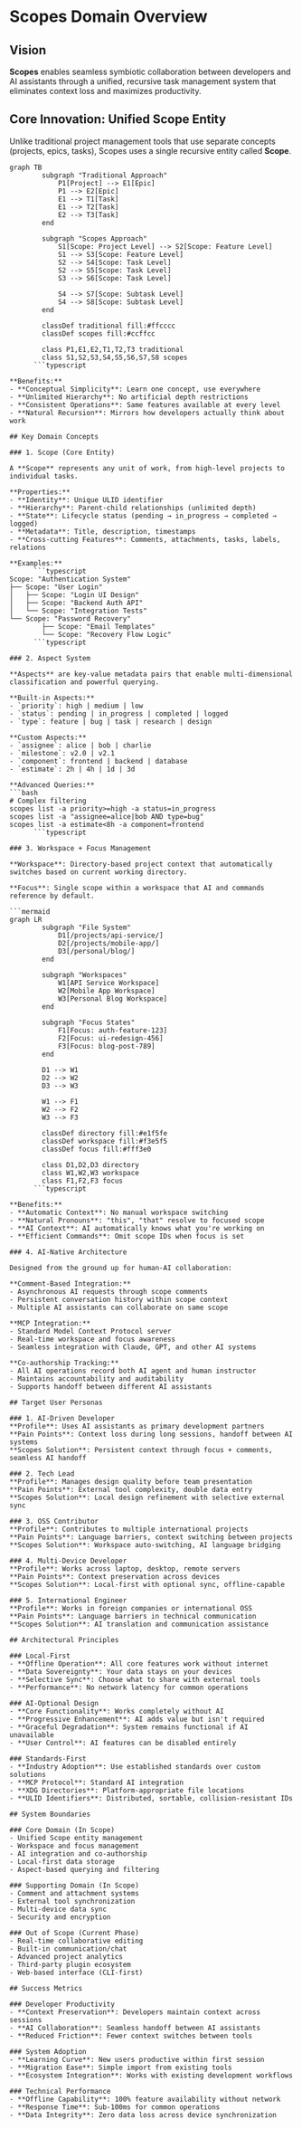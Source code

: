 # Scopes Domain Overview

## Vision

**Scopes** enables seamless symbiotic collaboration between developers and AI assistants through a unified, recursive task management system that eliminates context loss and maximizes productivity.

## Core Innovation: Unified Scope Entity

Unlike traditional project management tools that use separate concepts (projects, epics, tasks), Scopes uses a single recursive entity called **Scope**.

```mermaid
graph TB
        subgraph "Traditional Approach"
            P1[Project] --> E1[Epic]
            P1 --> E2[Epic]
            E1 --> T1[Task]
            E1 --> T2[Task]
            E2 --> T3[Task]
        end

        subgraph "Scopes Approach"
            S1[Scope: Project Level] --> S2[Scope: Feature Level]
            S1 --> S3[Scope: Feature Level]
            S2 --> S4[Scope: Task Level]
            S2 --> S5[Scope: Task Level]
            S3 --> S6[Scope: Task Level]

            S4 --> S7[Scope: Subtask Level]
            S4 --> S8[Scope: Subtask Level]
        end

        classDef traditional fill:#ffcccc
        classDef scopes fill:#ccffcc

        class P1,E1,E2,T1,T2,T3 traditional
        class S1,S2,S3,S4,S5,S6,S7,S8 scopes
      ```typescript

**Benefits:**
- **Conceptual Simplicity**: Learn one concept, use everywhere
- **Unlimited Hierarchy**: No artificial depth restrictions
- **Consistent Operations**: Same features available at every level
- **Natural Recursion**: Mirrors how developers actually think about work

## Key Domain Concepts

### 1. Scope (Core Entity)

A **Scope** represents any unit of work, from high-level projects to individual tasks.

**Properties:**
- **Identity**: Unique ULID identifier
- **Hierarchy**: Parent-child relationships (unlimited depth)
- **State**: Lifecycle status (pending → in_progress → completed → logged)
- **Metadata**: Title, description, timestamps
- **Cross-cutting Features**: Comments, attachments, tasks, labels, relations

**Examples:**
      ```typescript
Scope: "Authentication System"
├── Scope: "User Login"
│   ├── Scope: "Login UI Design"
│   ├── Scope: "Backend Auth API"
│   └── Scope: "Integration Tests"
└── Scope: "Password Recovery"
        ├── Scope: "Email Templates"
        └── Scope: "Recovery Flow Logic"
      ```typescript

### 2. Aspect System

**Aspects** are key-value metadata pairs that enable multi-dimensional classification and powerful querying.

**Built-in Aspects:**
- `priority`: high | medium | low
- `status`: pending | in_progress | completed | logged
- `type`: feature | bug | task | research | design

**Custom Aspects:**
- `assignee`: alice | bob | charlie
- `milestone`: v2.0 | v2.1
- `component`: frontend | backend | database
- `estimate`: 2h | 4h | 1d | 3d

**Advanced Queries:**
```bash
# Complex filtering
scopes list -a priority>=high -a status=in_progress
scopes list -a "assignee=alice|bob AND type=bug"
scopes list -a estimate<8h -a component=frontend
      ```typescript

### 3. Workspace + Focus Management

**Workspace**: Directory-based project context that automatically switches based on current working directory.

**Focus**: Single scope within a workspace that AI and commands reference by default.

```mermaid
graph LR
        subgraph "File System"
            D1[/projects/api-service/]
            D2[/projects/mobile-app/]
            D3[/personal/blog/]
        end

        subgraph "Workspaces"
            W1[API Service Workspace]
            W2[Mobile App Workspace]
            W3[Personal Blog Workspace]
        end

        subgraph "Focus States"
            F1[Focus: auth-feature-123]
            F2[Focus: ui-redesign-456]
            F3[Focus: blog-post-789]
        end

        D1 --> W1
        D2 --> W2
        D3 --> W3

        W1 --> F1
        W2 --> F2
        W3 --> F3

        classDef directory fill:#e1f5fe
        classDef workspace fill:#f3e5f5
        classDef focus fill:#fff3e0

        class D1,D2,D3 directory
        class W1,W2,W3 workspace
        class F1,F2,F3 focus
      ```typescript

**Benefits:**
- **Automatic Context**: No manual workspace switching
- **Natural Pronouns**: "this", "that" resolve to focused scope
- **AI Context**: AI automatically knows what you're working on
- **Efficient Commands**: Omit scope IDs when focus is set

### 4. AI-Native Architecture

Designed from the ground up for human-AI collaboration:

**Comment-Based Integration:**
- Asynchronous AI requests through scope comments
- Persistent conversation history within scope context
- Multiple AI assistants can collaborate on same scope

**MCP Integration:**
- Standard Model Context Protocol server
- Real-time workspace and focus awareness
- Seamless integration with Claude, GPT, and other AI systems

**Co-authorship Tracking:**
- All AI operations record both AI agent and human instructor
- Maintains accountability and auditability
- Supports handoff between different AI assistants

## Target User Personas

### 1. AI-Driven Developer
**Profile**: Uses AI assistants as primary development partners
**Pain Points**: Context loss during long sessions, handoff between AI systems
**Scopes Solution**: Persistent context through focus + comments, seamless AI handoff

### 2. Tech Lead
**Profile**: Manages design quality before team presentation
**Pain Points**: External tool complexity, double data entry
**Scopes Solution**: Local design refinement with selective external sync

### 3. OSS Contributor
**Profile**: Contributes to multiple international projects
**Pain Points**: Language barriers, context switching between projects
**Scopes Solution**: Workspace auto-switching, AI language bridging

### 4. Multi-Device Developer
**Profile**: Works across laptop, desktop, remote servers
**Pain Points**: Context preservation across devices
**Scopes Solution**: Local-first with optional sync, offline-capable

### 5. International Engineer
**Profile**: Works in foreign companies or international OSS
**Pain Points**: Language barriers in technical communication
**Scopes Solution**: AI translation and communication assistance

## Architectural Principles

### Local-First
- **Offline Operation**: All core features work without internet
- **Data Sovereignty**: Your data stays on your devices
- **Selective Sync**: Choose what to share with external tools
- **Performance**: No network latency for common operations

### AI-Optional Design
- **Core Functionality**: Works completely without AI
- **Progressive Enhancement**: AI adds value but isn't required
- **Graceful Degradation**: System remains functional if AI unavailable
- **User Control**: AI features can be disabled entirely

### Standards-First
- **Industry Adoption**: Use established standards over custom solutions
- **MCP Protocol**: Standard AI integration
- **XDG Directories**: Platform-appropriate file locations
- **ULID Identifiers**: Distributed, sortable, collision-resistant IDs

## System Boundaries

### Core Domain (In Scope)
- Unified Scope entity management
- Workspace and focus management
- AI integration and co-authorship
- Local-first data storage
- Aspect-based querying and filtering

### Supporting Domain (In Scope)
- Comment and attachment systems
- External tool synchronization
- Multi-device data sync
- Security and encryption

### Out of Scope (Current Phase)
- Real-time collaborative editing
- Built-in communication/chat
- Advanced project analytics
- Third-party plugin ecosystem
- Web-based interface (CLI-first)

## Success Metrics

### Developer Productivity
- **Context Preservation**: Developers maintain context across sessions
- **AI Collaboration**: Seamless handoff between AI assistants
- **Reduced Friction**: Fewer context switches between tools

### System Adoption
- **Learning Curve**: New users productive within first session
- **Migration Ease**: Simple import from existing tools
- **Ecosystem Integration**: Works with existing development workflows

### Technical Performance
- **Offline Capability**: 100% feature availability without network
- **Response Time**: Sub-100ms for common operations
- **Data Integrity**: Zero data loss across device synchronization

